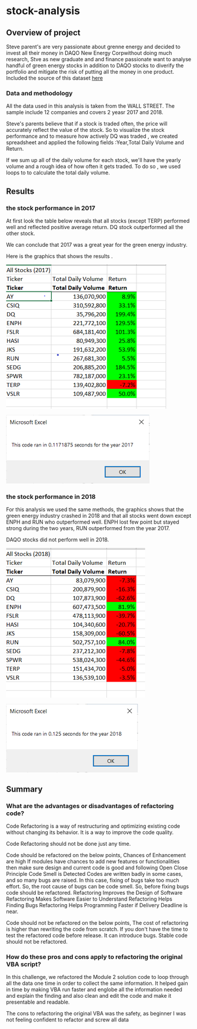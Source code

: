 # stock-analysis


## Overview of project

Steve parent's are very passionate about grenne energy and decided to invest all their money in DAQO New Energy Corpwithout doing much research, Stve as new graduate and and finance passionate want to analyse handful of green energy stocks in addition to DAQO stocks to  diverify the portfolio and mitigate the risk of putting all the money in one product.
Included the source of this dataset [here](/VBA_Challenge.xlsm.xlsm)
 
 ### Data and methodology
 
 All the data used in this analysis  is taken from the WALL STREET. The sample include 12 companies and covers 2 yeasr 2017 and 2018.
 
 Steve's parents believe that if a stock is traded often, the price will accurately reflect the value of the stock. So to visualize the stock performance and to measure how      actively DQ was traded , we created spreadsheet and applied the following fields :Year,Total Daily Volume and Return.

 If we sum up all of the daily volume for each stock, we'll have the yearly volume and a rough idea of how often it gets traded.
 To do so , we used loops to to calculate the total daily volume.


## Results

### the stock performance in  2017

 At first look the table below reveals that all stocks (except TERP) performed well and reflected  positive average return. DQ stock outperformed all the other stock.

 We can conclude that 2017 was a great year for the green energy industry.

 Here is the graphics that shows the results .
 
![here](/Resources/VBA%20performance%202017.png)


![here](/Resources/VBA_Challenge_2017.png)


### the stock performance in  2018

For this analysis we used the same methods, the graphics shows that the green energy industry crashed in 2018 and that all stocks went down except ENPH and RUN who outperformed well.
ENPH lost few point but stayed strong during the two years, RUN outperformed from the year 2017.

DAQO stocks did not perform well in 2018.


![here](/Resources/VBA%20performnce%202018.png)


![here](/Resources/VBA_Challenge_2018.png)





## Summary


### What are the advantages or disadvantages of refactoring code?

Code Refactoring is a way of restructuring and optimizing existing code without changing its behavior. It is a way to improve the code quality.

Code Refactoring should not be done just any time. 

Code should be refactored on the below points,
Chances of Enhancement are high
If modules have chances to add new features or functionalities then make sure design and current code is good and following Open Close Principle
Code Smell is Detected
Codes are written badly in some cases, and so many bugs are raised. In this case, fixing of bugs take too much effort. So, the root cause of bugs can be code smell. So, before fixing bugs code should be refactored.
Refactoring Improves the Design of Software
Refactoring Makes Software Easier to Understand
Refactoring Helps Finding Bugs
Refactoring Helps Programming Faster if Delivery Deadline is near.

Code should not  be refactored on the below points,
The cost of refactoring is higher than rewriting the code from scratch.
If you don't have the time to test the refactored code before release. It can introduce bugs. 
Stable code should not be refactored.




### How do these pros and cons apply to refactoring the original VBA script? 


In this challenge, we refactored the Module 2 solution code to loop through all the data one time in order to collect the same information.
It helped gain in time by making VBA run faster and englobe all the information needed and explain the finding and also clean and edit the code and make it presentable and readable.

The cons to refactoring the original VBA  was the safety, as beginner I was not feeling confident to refactor and screw all data 

